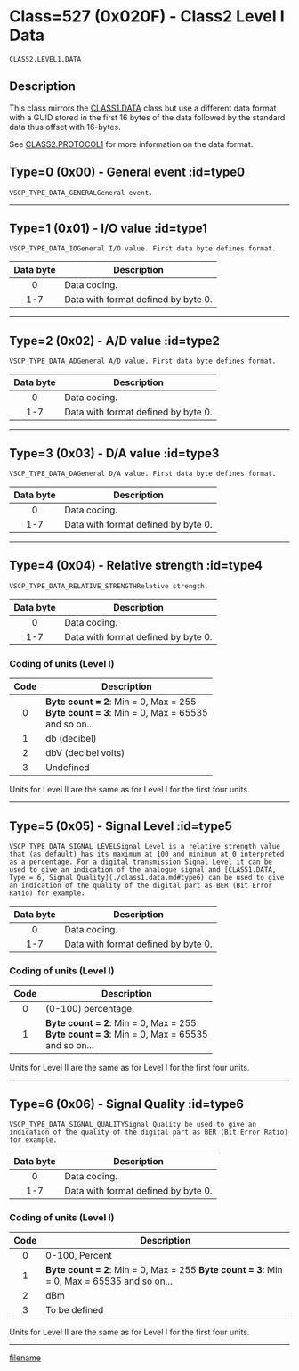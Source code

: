 # Class=527 (0x020F) - Class2 Level I Data

    CLASS2.LEVEL1.DATA

## Description

This class mirrors the [CLASS1.DATA](./class1.data.md) class but use a different data format with a GUID stored in the first 16 bytes of the data followed by the standard data thus offset with 16-bytes.

See [CLASS2.PROTOCOL1](./class2.protocol1.md) for more information on the data format.
## Type=0 (0x00) - General event :id=type0
    VSCP_TYPE_DATA_GENERALGeneral event.




----


## Type=1 (0x01) - I/O value :id=type1
    VSCP_TYPE_DATA_IOGeneral I/O value. First data byte defines format. 

 | Data byte | Description                         | 
 | :---------: | -----------                       | 
 | 0         | Data coding.                        | 
 | 1-7       | Data with format defined by byte 0. | 



----


## Type=2 (0x02) - A/D value :id=type2
    VSCP_TYPE_DATA_ADGeneral A/D value. First data byte defines format. 

 | Data byte | Description                         | 
 | :---------: | -----------                       | 
 | 0         | Data coding.                        | 
 | 1-7       | Data with format defined by byte 0. | 



----


## Type=3 (0x03) - D/A value :id=type3
    VSCP_TYPE_DATA_DAGeneral D/A value. First data byte defines format. 

 | Data byte | Description                         | 
 | :---------: | -----------                       | 
 | 0         | Data coding.                        | 
 | 1-7       | Data with format defined by byte 0. | 



----


## Type=4 (0x04) - Relative strength :id=type4
    VSCP_TYPE_DATA_RELATIVE_STRENGTHRelative strength.  

 | Data byte | Description                         | 
 | :---------: | -----------                       | 
 | 0         | Data coding.                        | 
 | 1-7       | Data with format defined by byte 0. | 

### Coding of units (Level I)

 | Code | Description  | 
 | :----: | ----------- | 
 | 0    | **Byte count = 2**: Min = 0, Max = 255 <br> **Byte count = 3**: Min = 0, Max = 65535 <br> and so on... | 
 | 1    | db (decibel) | 
 | 2    | dbV (decibel volts) | 
 | 3    | Undefined | 

Units for Level II are the same as for Level I for the first four units.



----


## Type=5 (0x05) - Signal Level :id=type5
    VSCP_TYPE_DATA_SIGNAL_LEVELSignal Level is a relative strength value that (as default) has its maximum at 100 and minimum at 0 interpreted as a percentage. For a digital transmission Signal Level it can be used to give an indication of the analogue signal and [CLASS1.DATA, Type = 6, Signal Quality](./class1.data.md#type6) can be used to give an indication of the quality of the digital part as BER (Bit Error Ratio) for example.

 | Data byte | Description                         | 
 | :---------: | -----------                         | 
 | 0         | Data coding.                        | 
 | 1-7       | Data with format defined by byte 0. | 

### Coding of units (Level I)
 | Code | Description                                                                                        | 
 | :----: | -----------                                                                                        | 
 | 0    | (0-100) percentage.                                                                               | 
 | 1    | **Byte count = 2**: Min = 0, Max = 255<br>**Byte count = 3**: Min = 0, Max = 65535<br>  and so on... | 


Units for Level II are the same as for Level I for the first four units.



----


## Type=6 (0x06) - Signal Quality :id=type6
    VSCP_TYPE_DATA_SIGNAL_QUALITYSignal Quality be used to give an indication of the quality of the digital part as BER (Bit Error Ratio) for example.

 | Data byte | Description                         |
 | :---------: | -----------                       |
 | 0         | Data coding.                        |
 | 1-7       | Data with format defined by byte 0. |

### Coding of units (Level I)

 | Code | Description                                                                                        |
 | :----: | -----------                                                                                        |
 | 0    | 0-100, Percent                                                                                     |
 | 1    | **Byte count = 2**: Min = 0, Max = 255  **Byte count = 3**: Min = 0, Max = 65535  and so on... |
 | 2    | dBm  |
 | 3    | To be defined |

Units for Level II are the same as for Level I for the first four units.



----


[filename](./bottom_copyright.md ':include')
